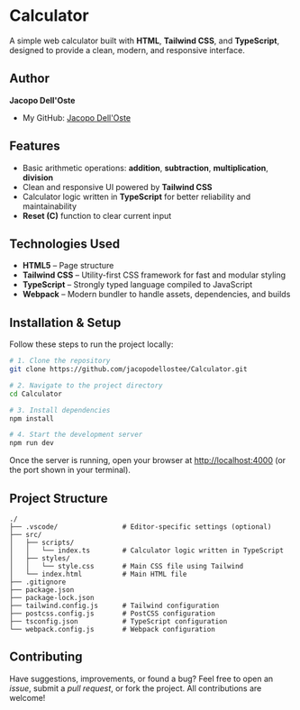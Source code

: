 # Calculator

A simple web calculator built with **HTML**, **Tailwind CSS**, and **TypeScript**, designed to provide a clean, modern, and responsive interface.

##  Author

**Jacopo Dell'Oste** 

  - My GitHub: [Jacopo Dell'Oste](https://github.com/jacopodellostee)

## Features

* Basic arithmetic operations: **addition**, **subtraction**, **multiplication**, **division**
* Clean and responsive UI powered by **Tailwind CSS**
* Calculator logic written in **TypeScript** for better reliability and maintainability
* **Reset (C)** function to clear current input

## Technologies Used

* **HTML5** – Page structure
* **Tailwind CSS** – Utility-first CSS framework for fast and modular styling
* **TypeScript** – Strongly typed language compiled to JavaScript
* **Webpack** – Modern bundler to handle assets, dependencies, and builds

## Installation & Setup

Follow these steps to run the project locally:

```bash
# 1. Clone the repository
git clone https://github.com/jacopodellostee/Calculator.git

# 2. Navigate to the project directory
cd Calculator

# 3. Install dependencies
npm install

# 4. Start the development server
npm run dev
```

Once the server is running, open your browser at [http://localhost:4000](http://localhost:4000) (or the port shown in your terminal).

## Project Structure

```
./
├── .vscode/                # Editor-specific settings (optional)
├── src/
│   ├── scripts/
│   │   └── index.ts        # Calculator logic written in TypeScript
│   ├── styles/
│   │   └── style.css       # Main CSS file using Tailwind
│   └── index.html          # Main HTML file
├── .gitignore
├── package.json
├── package-lock.json
├── tailwind.config.js      # Tailwind configuration
├── postcss.config.js       # PostCSS configuration
├── tsconfig.json           # TypeScript configuration
└── webpack.config.js       # Webpack configuration
```

## Contributing

Have suggestions, improvements, or found a bug?
Feel free to open an *issue*, submit a *pull request*, or fork the project.
All contributions are welcome!



